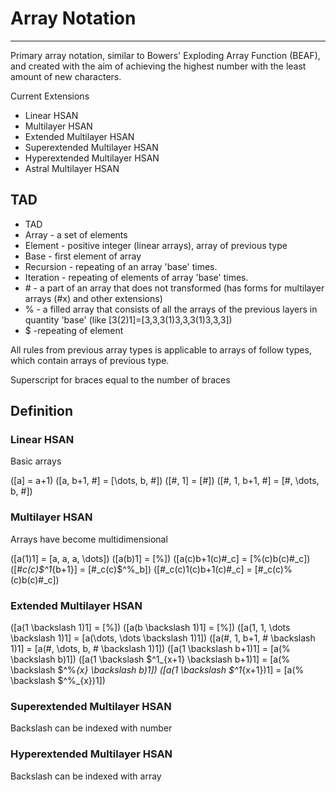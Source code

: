 # Array Notation

---

Primary array notation, similar to Bowers' Exploding Array Function (BEAF), and created with the aim of achieving the highest number with the least amount of new characters.

Current Extensions

- Linear HSAN
- Multilayer HSAN
- Extended Multilayer HSAN
- Superextended Multilayer HSAN
- Hyperextended Multilayer HSAN
- Astral Multilayer HSAN

## TAD

- TAD
- Array - a set of elements
- Element - positive integer (linear arrays), array of previous type
- Base - first element of array
- Recursion - repeating of an array 'base' times.
- Iteration - repeating of elements of array 'base' times.
- \# - a part of an array that does not transformed (has forms for multilayer arrays (#x) and other extensions)
- % - a filled array that consists of all the arrays of the previous layers in quantity 'base' (like [3(2)1]=[3,3,3(1)3,3,3(1)3,3,3])
- $ -repeating of element

All rules from previous array types is applicable to arrays of follow types, which contain arrays of previous type.

Superscript for braces equal to the number of braces

## Definition

### Linear HSAN

Basic arrays

\([a] = a+1\)
\([a, b+1, \#] = [\dots, b, \#]\)
\([\#, 1] = [\#]\)
\([\#, 1, b+1, \#] = [\#, \dots, b, \#]\)

### Multilayer HSAN

Arrays have become multidimensional

\([a(1)1] = [a, a, a, \dots]\)
\([a(b)1] = [\%]\)
\([a(c)b+1(c)\#_c] = [\%(c)b(c)\#_c]\)
\([\#_c(c)\$^1_{b+1}] = [\#_c(c)\$^\%_b]\)
\([\#_c(c)1(c)b+1(c)\#_c] = [\#_c(c)\%(c)b(c)\#_c]\)

### Extended Multilayer HSAN

\([a(1 \backslash 1)1] = [\%]\)
\([a(b \backslash 1)1] = [\%]\)
\([a(1, 1, \dots \backslash 1)1] = [a(\dots, \dots \backslash 1)1]\)
\([a(\#, 1, b+1, \# \backslash 1)1] = [a(\#, \dots, b, \# \backslash 1)1]\)
\([a(1 \backslash b+1)1] = [a(\% \backslash b)1]\)
\([a(1 \backslash \$^1_{x+1} \backslash b+1)1] = [a(\% \backslash \$^\%_{x} \backslash b)1]\)
\([a(1 \backslash \$^1_{x+1})1] = [a(\% \backslash \$^\%_{x})1]\)

### Superextended Multilayer HSAN
Backslash can be indexed with number

### Hyperextended Multilayer HSAN
Backslash can be indexed with array